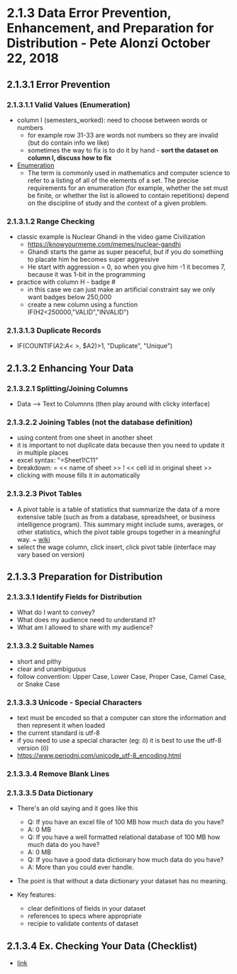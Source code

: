 # 2.1.3 Data Error Prevention, Enhancement, and Preparation for Distribution - Pete Alonzi October 22, 2018
## 2.1.3.1 Error Prevention
### 2.1.3.1.1 Valid Values (Enumeration)
* column I (semesters_worked): need to choose between words or numbers
  * for example row 31-33 are words not numbers so they are invalid (but do contain info we like)
  * sometimes the way to fix is to do it by hand - **sort the dataset on column I, discuss how to fix**
* [Enumeration](https://en.wikipedia.org/wiki/Enumeration)
  * The term is commonly used in mathematics and computer science to refer to a listing of all of the elements of a set. The precise requirements for an enumeration (for example, whether the set must be finite, or whether the list is allowed to contain repetitions) depend on the discipline of study and the context of a given problem.
  
### 2.1.3.1.2 Range Checking
* classic example is Nuclear Ghandi in the video game Civilization
  * https://knowyourmeme.com/memes/nuclear-gandhi
  * Ghandi starts the game as super peaceful, but if you do something to placate him he becomes super aggressive
  * He start with aggression = 0, so when you give him -1 it becomes 7, because it was 1-bit in the programming
* practice with column H - badge #
  * in this case we can just make an artificial constraint say we only want badges below 250,000
  * create a new column using a function IF(H2<250000,"VALID","INVALID")
  
### 2.1.3.1.3 Duplicate Records
* IF(COUNTIF($A$2:$A$< <lastrow> >, $A2)>1, "Duplicate", "Unique")

## 2.1.3.2 Enhancing Your Data
### 2.1.3.2.1 Splitting/Joining Columns
* Data --> Text to Columnns  (then play around with clicky interface)
### 2.1.3.2.2 Joining Tables (not the database definition)
* using content from one sheet in another sheet
* it is important to not duplicate data because then you need to update it in multiple places
* excel syntax: "=Sheet1!C11"
* breakdown: = << name of sheet >> ! << cell id in original sheet >>
* clicking with mouse fills it in automatically

### 2.1.3.2.3 Pivot Tables
* A pivot table is a table of statistics that summarize the data of a more extensive table (such as from a database, spreadsheet, or business intelligence program). This summary might include sums, averages, or other statistics, which the pivot table groups together in a meaningful way. ~ [wiki](https://en.wikipedia.org/wiki/Pivot_table)
* select the wage column, click insert, click pivot table (interface may vary based on version)

## 2.1.3.3 Preparation for Distribution
### 2.1.3.3.1 Identify Fields for Distribution
* What do I want to convey?
* What does my audience need to understand it?
* What am I allowed to share with my audience?

### 2.1.3.3.2 Suitable Names
* short and pithy
* clear and unambiguous
* follow convention: Upper Case, Lower Case, Proper Case, Camel Case, or Snake Case

### 2.1.3.3.3 Unicode - Special Characters
* text must be encoded so that a computer can store the information and then represent it when loaded
* the current standard is utf-8
* if you need to use a special character (eg: ö) it is best to use the utf-8 version (&#246;)
* https://www.periodni.com/unicode_utf-8_encoding.html

### 2.1.3.3.4 Remove Blank Lines
### 2.1.3.3.5 Data Dictionary
* There's an old saying and it goes like this
  * Q: If you have an excel file of 100 MB how much data do you have?
  * A: 0 MB
  * Q: If you have a well formatted relational database of 100 MB how much data do you have?
  * A: 0 MB
  * Q: If you have a good data dictionary how much data do you have?
  * A: More than you could ever handle.
  
* The point is that without a data dictionary your dataset has no meaning.

* Key features:
  * clear definitions of fields in your dataset
  * references to specs where appropriate
  * recipie to validate contents of dataset
  
  
## 2.1.3.4 Ex. Checking Your Data (Checklist)
* [link](https://docs.google.com/document/d/1f1PVRjh-yVJyMh1k-q-okikzWK09h16eKwT7W5ZdmWI/edit#heading=h.ion5ibahxeor)
